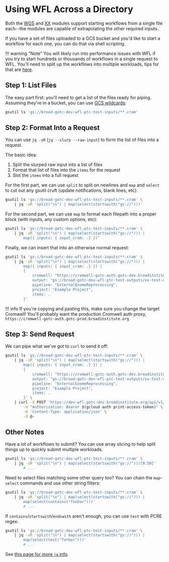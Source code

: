 # Using WFL Across a Directory

Both the [WGS](../modules-wgs/) and [XX](../modules-external-exome-reprocessing/) 
modules support starting workflows from a single file each--the modules are
capable of extrapolating the other required inputs.

If you have a set of files uploaded to a GCS bucket and you'd like to start
a workflow for each one, you can do that via shell scripting.

!!! warning "Note"
    You will likely run into performance issues with WFL if you try to start
    hundreds or thousands of workflows in a single request to WFL. You'll need
    to split up the workflows into multiple workloads, tips for that are
    [here](#other-notes).

## Step 1: List Files

The easy part first: you'll need to get a list of the files ready for piping.
Assuming they're in a bucket, you can use 
[GCS wildcards](https://cloud.google.com/storage/docs/gsutil/addlhelp/WildcardNames):

```bash
gsutil ls 'gs://broad-gotc-dev-wfl-ptc-test-inputs/**.cram'
```

## Step 2: Format Into a Request

You can use `jq -sR` (`jq --slurp --raw-input`) to form the list of files into
a request.

The basic idea:

1. Split the slurped raw input into a list of files
2. Format that list of files into the `items` for the request
3. Slot the `items` into a full request

For the first part, we can use `split` to split on newlines and `map` and `select`
to cut out any gsutil cruft (update notifications, blank lines, etc):

```bash
gsutil ls 'gs://broad-gotc-dev-wfl-ptc-test-inputs/**.cram' \
    | jq -sR 'split("\n") | map(select(startswith("gs://")))'
```

For the second part, we can use `map` to format each filepath into a proper
block (with inputs, any custom options, etc):

```bash
gsutil ls 'gs://broad-gotc-dev-wfl-ptc-test-inputs/**.cram' \
    | jq -sR 'split("\n") | map(select(startswith("gs://"))) |
        map({ inputs: { input_cram: .} })'
```

Finally, we can insert that into an otherwise normal request:

```bash
gsutil ls 'gs://broad-gotc-dev-wfl-ptc-test-inputs/**.cram' \
    | jq -sR 'split("\n") | map(select(startswith("gs://"))) |
        map({ inputs: { input_cram: .} }) |
        {
            cromwell: "https://cromwell-gotc-auth.gotc-dev.broadinstitute.org",
            output: "gs://broad-gotc-dev-wfl-ptc-test-outputs/xx-test-output",
            pipeline: "ExternalExomeReprocessing",
            project: "Example Project",
            items: .
        }'
```

!!! info 
    If you're copying and pasting this, make sure you change the target
    Cromwell! You'll probably want the production Cromwell auth proxy,
    `https://cromwell-gotc-auth.gotc-prod.broadinstitute.org`

## Step 3: Send Request

We can pipe what we've got to `curl` to send it off:

```bash
gsutil ls 'gs://broad-gotc-dev-wfl-ptc-test-inputs/**.cram' \
    | jq -sR 'split("\n") | map(select(startswith("gs://"))) |
        map({ inputs: { input_cram: .} }) |
        {
            cromwell: "https://cromwell-gotc-auth.gotc-dev.broadinstitute.org",
            output: "gs://broad-gotc-dev-wfl-ptc-test-outputs/xx-test-output",
            pipeline: "ExternalExomeReprocessing",
            project: "Example Project",
            items: .
        }' \
    | curl -X POST 'https://dev-wfl.gotc-dev.broadinstitute.org/api/v1/exec' \
        -H "Authorization: Bearer $(gcloud auth print-access-token)" \
        -H 'Content-Type: application/json' \
        -d @-
```


## Other Notes
Have a lot of workflows to submit? You can use array slicing to help split
things up to quickly submit multiple workloads. 

```bash
gsutil ls 'gs://broad-gotc-dev-wfl-ptc-test-inputs/**.cram' \
    | jq -sR 'split("\n") | map(select(startswith("gs://")))[0:50]'
        # ...
```

Need to select files matching some other query too? You can chain the
`map`-`select` commands and use other string filters:

```bash
gsutil ls 'gs://broad-gotc-dev-wfl-ptc-test-inputs/**.cram' \
    | jq -sR 'split("\n") | map(select(startswith("gs://"))) |
        map(select(contains("foobar")))'
        # ...
```

If `contains`/`startswith`/`endswith` aren't enough, you can use `test`
with PCRE regex:

```bash
gsutil ls 'gs://broad-gotc-dev-wfl-ptc-test-inputs/**.cram' \
    | jq -sR 'split("\n") | map(select(startswith("gs://"))) |
        map(select(test("fo+bar")))'
        # ...
```

See [this page for more `jq` info](https://stedolan.github.io/jq/manual/).
